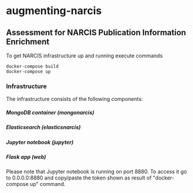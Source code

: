 # augmenting-narcis
## Assessment for NARCIS Publication Information Enrichment
To get NARCIS infrastructure up and running execute commands
```
docker-compose build
docker-compose up 
```
### Infrastructure
The infrastructure consists of the following components:
##### MongoDB container (mongonarcis) 
##### Elasticsearch (elasticsnarcis) 
##### Jupyter notebook (jupyter)
##### Flask app (web)
Please note that Jupyter notebook is running on port 8880. To access it go to 0.0.0.0:8880 and copy/paste the token shown as result of "docker-compose up" command. 
